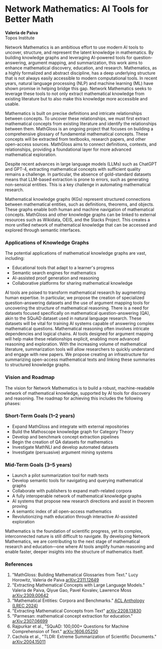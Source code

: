 # Network Mathematics: AI Tools for Better Math
**Valeria de Paiva**  
Topos Institute  

Network Mathematics is an ambitious effort to use modern AI tools to uncover, structure, and represent the latent knowledge in mathematics. 
By building knowledge graphs and leveraging AI-powered tools for question-answering, argument mapping, and summarization, this work aims to enhance mathematical discovery, education, and research.
Mathematics, as a highly formalized and abstract discipline, has a deep underlying structure that is not always easily accessible to modern computational tools. 
In recent years, natural language processing (NLP) and machine learning (ML) have shown promise in helping bridge this gap. 
Network Mathematics seeks to leverage these tools to not only extract mathematical knowledge from existing literature but to also make this knowledge more accessible and usable.

Mathematics is built on precise definitions and intricate relationships between concepts. To uncover these relationships, we must first extract mathematical concepts 
from existing literature and identify the relationships between them.
MathGloss is an ongoing project that focuses on building a comprehensive glossary of fundamental mathematical concepts. 
These concepts will be extracted from textbooks, research papers, and other open-access sources. 
MathGloss aims to connect definitions, contexts, and relationships, providing a foundational layer for more advanced mathematical exploration.

Despite recent advances in large language models (LLMs) such as ChatGPT and GPT-4, extracting mathematical concepts with sufficient quality remains a challenge. 
In particular, the absence of gold-standard datasets means that LLM-based extraction is prone to errors, such as generating non-sensical entities. 
This is a key challenge in automating mathematical research.

Mathematical knowledge graphs (KGs) represent structured connections between mathematical entities, such as definitions, theorems, and objects. 
These graphs enable both human and machine navigation of mathematical concepts.
MathGloss and other knowledge graphs can be linked to external resources such as Wikidata, OEIS, and the Stacks Project. This creates a more unified network of mathematical knowledge that can be accessed and explored through semantic interfaces.

### Applications of Knowledge Graphs
The potential applications of mathematical knowledge graphs are vast, including:
- Educational tools that adapt to a learner's progress
- Semantic search engines for mathematics
- AI-assisted proof generation and reasoning
- Collaborative platforms for sharing mathematical knowledge

AI tools are poised to transform mathematical research by augmenting human expertise. In particular, we propose the creation of specialized question-answering 
datasets and the use of argument mapping tools for uncovering the structure of mathematical reasoning.
There is a need for datasets focused specifically on mathematical question-answering (QA), akin to the SQuAD dataset used in natural language research. 
These datasets will be vital for training AI systems capable of answering complex mathematical questions.
Mathematical reasoning often involves intricate dependencies and logical chains. AI tools designed for argument mapping will help make these 
relationships explicit, enabling more advanced reasoning and exploration.
With the increasing volume of mathematical literature, summarization tools will allow researchers to quickly understand and engage with new papers. 
We propose creating an infrastructure for summarizing open-access mathematical texts and linking these summaries to structured knowledge graphs.

### Vision and Roadmap
The vision for Network Mathematics is to build a robust, machine-readable network of mathematical knowledge, supported by AI tools for discovery and reasoning. 
The roadmap for achieving this includes the following phases:

### Short-Term Goals (1–2 years)
- Expand MathGloss and integrate with external repositories
- Build the Mathoscope knowledge graph for Category Theory
- Develop and benchmark concept extraction pipelines
- Begin the creation of QA datasets for mathematics
- Investigate MathNLI and develop automated datasets
- Investigate (persuasive) argument mining systems
  
### Mid-Term Goals (3–5 years)
- Launch a pilot summarization tool for math texts
- Develop semantic tools for navigating and querying mathematical graphs
- Collaborate with publishers to expand math-related corpora
- A fully interoperable network of mathematical knowledge graphs
- AI systems that propose new research directions and assist in theorem proving
- A semantic index of all open-access mathematics
- Revolutionizing math education through interactive AI-assisted exploration

Mathematics is the foundation of scientific progress, yet its complex, interconnected nature is still difficult to navigate. By developing Network Mathematics, 
we are contributing to the next stage of mathematical research and education—one where AI tools amplify human reasoning and enable faster, deeper insights into 
the structure of mathematics itself.

### References
1. "MathGloss: Building Mathematical Glossaries from Text." Lucy Horowitz, Valeria de Paiva [arXiv:2311.12649](https://arxiv.org/abs/2311.12649)
2. "Extracting Mathematical Concepts with Large Language Models." Valeria de Paiva, Qiyue Gao, Pavel Kovalev, Lawrence Moss [arXiv:2309.00642](https://arxiv.org/abs/2309.00642)
3. "Mathematical Entities: Corpora and Benchmarks." [ACL Anthology (LREC 2024)](https://aclanthology.org/2024.lrec-main.966/)
4. "Extracting Mathematical Concepts from Text" [arXiv:2208.13830](https://arxiv.org/abs/2208.13830)
5. "Parmesan: mathematical concept extraction for education." [arXiv:2307.06699](https://arxiv.org/abs/2307.06699)
6. Rajpurkar et al., "SQuAD: 100,000+ Questions for Machine Comprehension of Text." [arXiv:1606.05250](https://arxiv.org/abs/1606.05250)
7. Cachola et al., "TLDR: Extreme Summarization of Scientific Documents." [arXiv:2004.15011](https://arxiv.org/abs/2004.15011)

